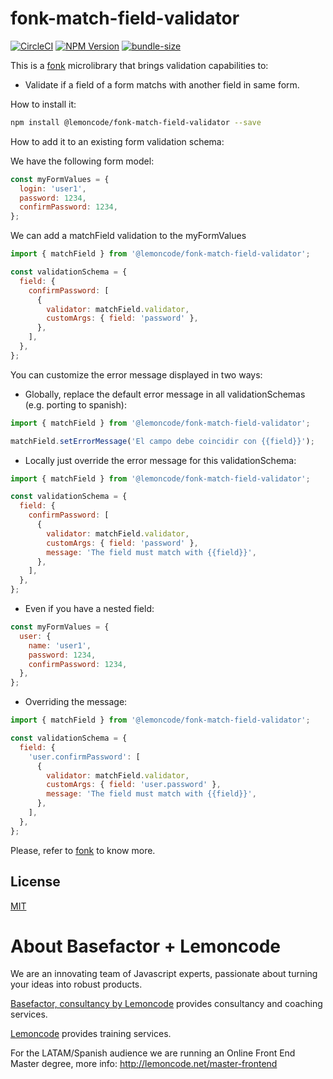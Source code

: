 # fonk-match-field-validator

[![CircleCI](https://badgen.net/github/status/Lemoncode/fonk-match-field-validator/master?icon=circleci&label=circleci)](https://circleci.com/gh/Lemoncode/fonk-match-field-validator/tree/master)
[![NPM Version](https://badgen.net/npm/v/@lemoncode/fonk-match-field-validator?icon=npm&label=npm)](https://www.npmjs.com/package/@lemoncode/fonk-match-field-validator)
[![bundle-size](https://badgen.net/bundlephobia/min/@lemoncode/fonk-match-field-validator)](https://bundlephobia.com/result?p=@lemoncode/fonk-match-field-validator)

This is a [fonk](https://github.com/Lemoncode/fonk) microlibrary that brings validation capabilities to:

- Validate if a field of a form matchs with another field in same form.

How to install it:

```bash
npm install @lemoncode/fonk-match-field-validator --save
```

How to add it to an existing form validation schema:

We have the following form model:

```javascript
const myFormValues = {
  login: 'user1',
  password: 1234,
  confirmPassword: 1234,
};
```

We can add a matchField validation to the myFormValues

```javascript
import { matchField } from '@lemoncode/fonk-match-field-validator';

const validationSchema = {
  field: {
    confirmPassword: [
      {
        validator: matchField.validator,
        customArgs: { field: 'password' },
      },
    ],
  },
};
```

You can customize the error message displayed in two ways:

- Globally, replace the default error message in all validationSchemas (e.g. porting to spanish):

```javascript
import { matchField } from '@lemoncode/fonk-match-field-validator';

matchField.setErrorMessage('El campo debe coincidir con {{field}}');
```

- Locally just override the error message for this validationSchema:

```javascript
import { matchField } from '@lemoncode/fonk-match-field-validator';

const validationSchema = {
  field: {
    confirmPassword: [
      {
        validator: matchField.validator,
        customArgs: { field: 'password' },
        message: 'The field must match with {{field}}',
      },
    ],
  },
};
```

- Even if you have a nested field:

```javascript
const myFormValues = {
  user: {
    name: 'user1',
    password: 1234,
    confirmPassword: 1234,
  },
};
```

- Overriding the message:

```javascript
import { matchField } from '@lemoncode/fonk-match-field-validator';

const validationSchema = {
  field: {
    'user.confirmPassword': [
      {
        validator: matchField.validator,
        customArgs: { field: 'user.password' },
        message: 'The field must match with {{field}}',
      },
    ],
  },
};
```

Please, refer to [fonk](https://github.com/Lemoncode/fonk) to know more.

## License

[MIT](./LICENSE)

# About Basefactor + Lemoncode

We are an innovating team of Javascript experts, passionate about turning your ideas into robust products.

[Basefactor, consultancy by Lemoncode](http://www.basefactor.com) provides consultancy and coaching services.

[Lemoncode](http://lemoncode.net/services/en/#en-home) provides training services.

For the LATAM/Spanish audience we are running an Online Front End Master degree, more info: http://lemoncode.net/master-frontend
